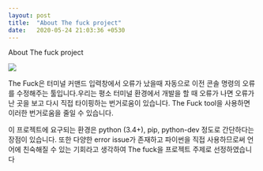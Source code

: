 ```yaml
---
layout: post
title:  "About The fuck project"
date:   2020-05-24 21:03:36 +0530
---
```

About The fuck project

<img src="https://raw.githubusercontent.com/nvbn/thefuck/master/example.gif" />

The Fuck은 터미널 커맨드 입력창에서 오류가 났을때 자동으로 이전 콘솔 명령의 오류를 수정해주는 툴입니다.우리는 평소 터미널 환경에서 개발을 할 때 오류가 나면 오류가 난 곳을 보고 다시 직접 타이핑하는 번거로움이 있습니다. The Fuck tool을 사용하면 이러한 번거로움을 줄일 수 있습니다. 

이 프로젝트에 요구되는 환경은 python (3.4+), pip, python-dev 정도로 간단하다는 장점이 있습니다. 또한 다양한 error issue가 존재하고 파이썬을 직접 사용하므로써 언어에 친숙해질 수 있는 기회라고 생각하여 The fuck을 프로젝트 주제로 선정하였습니다



